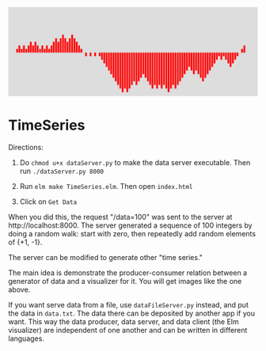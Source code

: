 ![TimeSeries](./randomWalk1.png)

TimeSeries
==========

Directions:

1. Do `chmod u+x dataServer.py` to make the data server
   executable.  Then run `./dataServer.py 8000`

2. Run `elm make TimeSeries.elm`. Then open `index.html`

3. Click on `Get Data`

When you did this, the request "/data=100" was sent
to the server at http://localhost:8000. The server generated a sequence
of 100 integers by doing a random walk: start with zero, then
repeatedly add random elements of {+1, -1}.

The server can be modified to generate other "time series."

The main idea is demonstrate the producer-consumer relation
between a generator of data and a visualizer for it.  You will
get images like the one above.

If you want serve data from a file, use `dataFileServer.py` instead,
and put the data in `data.txt`. The data there can be deposited by
another app if you want.  This way the data producer, data server,
and data client (the Elm visualizer) are independent of one another
and can be written in different languages.    

